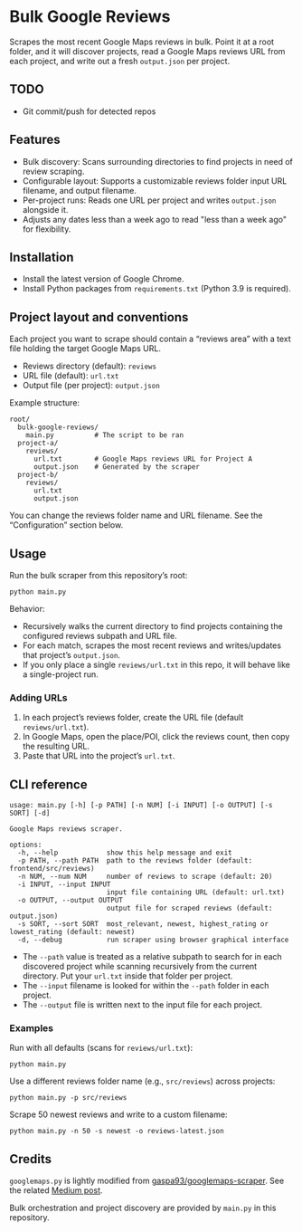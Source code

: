 # Bulk Google Reviews

Scrapes the most recent Google Maps reviews in bulk. Point it at a root folder, and it will discover projects, read a Google Maps reviews URL from each project, and write out a fresh `output.json` per project.

## TODO
- Git commit/push for detected repos

## Features

- Bulk discovery: Scans surrounding directories to find projects in need of review scraping.
- Configurable layout: Supports a customizable reviews folder input URL filename, and output filename.
- Per-project runs: Reads one URL per project and writes `output.json` alongside it.
- Adjusts any dates less than a week ago to read "less than a week ago" for flexibility.

## Installation

- Install the latest version of Google Chrome.
- Install Python packages from `requirements.txt` (Python 3.9 is required).

## Project layout and conventions

Each project you want to scrape should contain a “reviews area” with a text file holding the target Google Maps URL.

- Reviews directory (default): `reviews`
- URL file (default): `url.txt`
- Output file (per project): `output.json`

Example structure:

```
root/
  bulk-google-reviews/
    main.py          # The script to be ran
  project-a/
    reviews/
      url.txt        # Google Maps reviews URL for Project A
      output.json    # Generated by the scraper
  project-b/
    reviews/
      url.txt
      output.json
```

You can change the reviews folder name and URL filename. See the “Configuration” section below.

## Usage

Run the bulk scraper from this repository’s root:

```
python main.py
```

Behavior:

- Recursively walks the current directory to find projects containing the configured reviews subpath and URL file.
- For each match, scrapes the most recent reviews and writes/updates that project’s `output.json`.
- If you only place a single `reviews/url.txt` in this repo, it will behave like a single-project run.

### Adding URLs

1. In each project’s reviews folder, create the URL file (default `reviews/url.txt`).
2. In Google Maps, open the place/POI, click the reviews count, then copy the resulting URL.
3. Paste that URL into the project’s `url.txt`.

## CLI reference

```
usage: main.py [-h] [-p PATH] [-n NUM] [-i INPUT] [-o OUTPUT] [-s SORT] [-d]

Google Maps reviews scraper.

options:
  -h, --help            show this help message and exit
  -p PATH, --path PATH  path to the reviews folder (default: frontend/src/reviews)
  -n NUM, --num NUM     number of reviews to scrape (default: 20)
  -i INPUT, --input INPUT
                        input file containing URL (default: url.txt)
  -o OUTPUT, --output OUTPUT
                        output file for scraped reviews (default: output.json)
  -s SORT, --sort SORT  most_relevant, newest, highest_rating or lowest_rating (default: newest)
  -d, --debug           run scraper using browser graphical interface
```

- The `--path` value is treated as a relative subpath to search for in each discovered project while scanning recursively from the current directory. Put your `url.txt` inside that folder per project.
- The `--input` filename is looked for within the `--path` folder in each project.
- The `--output` file is written next to the input file for each project.

### Examples

Run with all defaults (scans for `reviews/url.txt`):

```
python main.py
```

Use a different reviews folder name (e.g., `src/reviews`) across projects:

```
python main.py -p src/reviews
```

Scrape 50 newest reviews and write to a custom filename:

```
python main.py -n 50 -s newest -o reviews-latest.json
```

## Credits

`googlemaps.py` is lightly modified from [gaspa93/googlemaps-scraper](https://github.com/gaspa93/googlemaps-scraper). See the related [Medium post](https://medium.com/data-science/scraping-google-maps-reviews-in-python-2b153c655fc2).

Bulk orchestration and project discovery are provided by `main.py` in this repository.